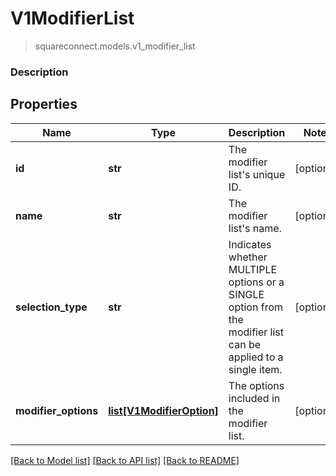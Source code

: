 # V1ModifierList
> squareconnect.models.v1_modifier_list

### Description

## Properties
Name | Type | Description | Notes
------------ | ------------- | ------------- | -------------
**id** | **str** | The modifier list&#39;s unique ID. | [optional] 
**name** | **str** | The modifier list&#39;s name. | [optional] 
**selection_type** | **str** | Indicates whether MULTIPLE options or a SINGLE option from the modifier list can be applied to a single item. | [optional] 
**modifier_options** | [**list[V1ModifierOption]**](V1ModifierOption.md) | The options included in the modifier list. | [optional] 

[[Back to Model list]](../README.md#documentation-for-models) [[Back to API list]](../README.md#documentation-for-api-endpoints) [[Back to README]](../README.md)


